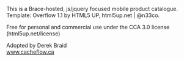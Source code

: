 This is a Brace-hosted, js/jquery focused mobile product catalogue.  Template: Overflow 1.1 by HTML5 UP, html5up.net | @n33co.

Free for personal and commercial use under the CCA 3.0 license (html5up.net/license)

Adopted by Derek Braid  
www.cacheflow.ca